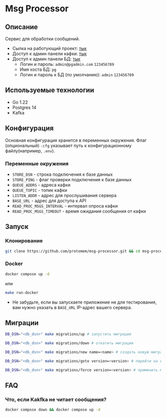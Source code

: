 # Msg Processor

## Описание

Сервис для обработки сообщений.

- Сылка на работующий проект: [тык](http://80.90.184.101/swagger)
- Доступ к админ панели кафки: [тык](http://80.90.184.101:9000)
- Доступ к админ панели БД: [тык](http://80.90.184.101:15432)
  - Логин и пароль: `admin@pgadmin.com` `123456789`
  - Имя хоста БД: `pg`
  - Логин и пароль к БД (по умолчанию): `admin` `123456789`

## Используемые технологии

- Go 1.22
- Postgres 14
- Kafka

## Конфигурация

Основная конфигурация хранится в переменных окружения.
Флаг (опциональный) `-cfg` указывает путь к конфигурационному файлу(например, `.env`).

### Переменные окружения

- `STORE_DSN` - строка подключения к базе данных
- `STORE_PING` - флаг проверки подключения к базе данных
- `QUEUE_ADDRS` - адреса кафки
- `QUEUE_TOPIC` - топик кафки
- `LISTEN_ADDR` - адрес для прослушивания сервера
- `BASE_URL` - адрес для доступа к API
- `READ_PROC_MSGS_INTERVAL` - интервал опроса кафки
- `READ_PROC_MSGS_TIMEOUT` - время ожидания сообщения от кафки

## Запуск

### Клонирование

```sh
git clone https://github.com/protomem/msg-processor.git && cd msg-processor
```

### Docker

```sh
docker compose up -d
```
или
```sh
make run-docker
```

- Не забудьте, если вы запускаете приложение не для тестирования, вам нужно указать в `BASE_URL` IP-адрес вашего сервера.

## Миграции

```sh
DB_DSN="<db_dsn>" make migrations/up # запустить миграции

DB_DSN="<db_dsn>" make migrations/down # откатить миграции

DB_DSN="<db_dsn>" make migrations/new name=<name> # создать новую миграцию

DB_DSN="<db_dsn>" make migrations/goto version=<version> # перейти на версию <version> миграции

DB_DSN="<db_dsn>" make migrations/force version=<version> # применить миграцию версии <version>
```

## FAQ

### Что, если Kakfka не читает сообщения?

```sh
docker compose down && docker compose up -d
```
  
